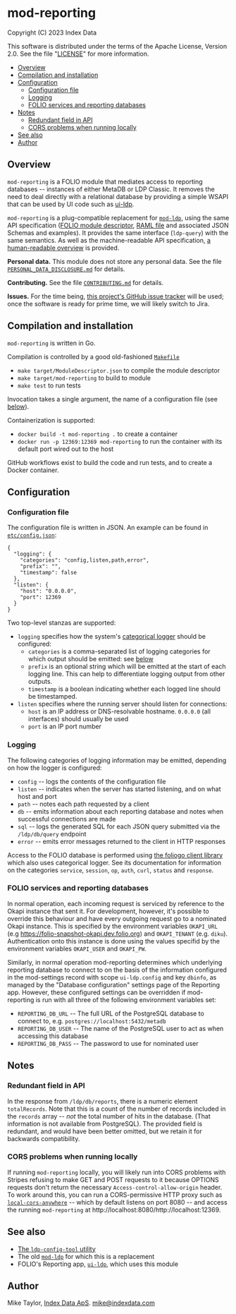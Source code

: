 # mod-reporting

Copyright (C) 2023 Index Data

This software is distributed under the terms of the Apache License, Version 2.0. See the file "[LICENSE](LICENSE)" for more information.

<!-- md2toc -l 2 README.md -->
* [Overview](#overview)
* [Compilation and installation](#compilation-and-installation)
* [Configuration](#configuration)
    * [Configuration file](#configuration-file)
    * [Logging](#logging)
    * [FOLIO services and reporting databases](#folio-services-and-reporting-databases)
* [Notes](#notes)
    * [Redundant field in API](#redundant-field-in-api)
    * [CORS problems when running locally](#cors-problems-when-running-locally)
* [See also](#see-also)
* [Author](#author)



## Overview

`mod-reporting` is a FOLIO module that mediates access to reporting databases -- instances of either MetaDB or LDP Classic. It removes the need to deal directly with a relational database by providing a simple WSAPI that can be used by UI code such as [ui-ldp](https://github.com/folio-org/ui-ldp).

`mod-reporting` is a plug-compatible replacement for [`mod-ldp`](https://github.com/folio-org/mod-ldp), using the same API specification ([FOLIO module descriptor](descriptors/ModuleDescriptor-template.json), [RAML file](ramls/ldp.raml) and associated JSON Schemas and examples). It provides the same interface (`ldp-query`) with the same semantics. As well as the machine-readable API specification, [a human-readable overview](ramls/overview.md) is provided.

**Personal data.**
This module does not store any personal data. See the file [`PERSONAL_DATA_DISCLOSURE.md`](PERSONAL_DATA_DISCLOSURE.md) for details.

**Contributing.**
See the file [`CONTRIBUTING.md`](CONTRIBUTING.md) for details.

**Issues.**
For the time being, [this project's GitHub issue tracker](https://github.com/indexdata/mod-reporting/issues) will be used; once the software is ready for prime time, we will likely switch to Jira.



## Compilation and installation

`mod-reporting` is written in Go.

Compilation is controlled by a good old-fashioned [`Makefile`](Makefile)
* `make target/ModuleDescriptor.json` to compile the module descriptor
* `make target/mod-reporting` to build to module
* `make test` to run tests

Invocation takes a single argument, the name of a configuration file (see [below](#configuration-file)).

Containerization is supported:
* `docker build -t mod-reporting .` to create a container
* `docker run -p 12369:12369 mod-reporting` to run the container with its default port wired out to the host

GitHub workflows exist to build the code and run tests, and to create a Docker container.



## Configuration

### Configuration file

The configuration file is written in JSON. An example can be found in [`etc/config.json`](etc/config.json):

```
{
  "logging": {
    "categories": "config,listen,path,error",
    "prefix": "",
    "timestamp": false
  },
  "listen": {
    "host": "0.0.0.0",
    "port": 12369
  }
}
```

Two top-level stanzas are supported:
* `logging` specifies how the system's [categorical logger](https://github.com/MikeTaylor/catlogger) should be configured:
  * `categories` is a comma-separated list of logging categories for which output should be emitted: see [below](#logging)
  * `prefix` is an optional string which will be emitted at the start of each logging line. This can help to differentiate logging output from other outputs.
  * `timestamp` is a boolean indicating whether each logged line should be timestamped.
* `listen` specifies where the running server should listen for connections:
  * `host` is an IP address or DNS-resolvable hostname. `0.0.0.0` (all interfaces) should usually be used
  * `port` is an IP port number


### Logging

The following categories of logging information may be emitted, depending on how the logger is configured:

* `config` -- logs the contents of the configuration file
* `listen` -- indicates when the server has started listening, and on what host and port
* `path` -- notes each path requested by a client
* `db` -- emits information about each reporting database and notes when successful connections are made
* `sql` -- logs the generated SQL for each JSON query submitted via the `/ldp/db/query` endpoint
* `error` -- emits error messages returned to the client in HTTP responses

Access to the FOLIO database is performed using [the foliogo client library](https://github.com/indexdata/foliogo) which also uses categorical logger. See its documentation for information on the categories `service`, `session`, `op`, `auth`, `curl`, `status` and `response`.


### FOLIO services and reporting databases

In normal operation, each incoming request is serviced by reference to the Okapi instance that sent it. For development, however, it's possible to override this behaviour and have every outgoing request go to a nominated Okapi instance. This is specified by the environment variables `OKAPI_URL` (e.g https://folio-snapshot-okapi.dev.folio.org) and `OKAPI_TENANT` (e.g. `diku`). Authentication onto this instance is done using the values specifid by the environment variables `OKAPI_USER` and `OKAPI_PW`.

Similarly, in normal operation mod-reporting determines which underlying reporting database to connect to on the basis of the information configured in the mod-settings record with scope `ui-ldp.config` and key `dbinfo`, as managed by the "Database configuration" settings page of the Reporting app. However, these configured settings can be overridden if mod-reporting is run with all three of the following environment variables set:

* `REPORTING_DB_URL` -- The full URL of the PostgreSQL database to connect to, e.g. `postgres://localhost:5432/metadb`
* `REPORTING_DB_USER` -- The name of the PostgreSQL user to act as when accessing this database
* `REPORTING_DB_PASS` -- The password to use for nominated user



## Notes


### Redundant field in API

In the response from `/ldp/db/reports`, there is a numeric element `totalRecords`. Note that this is a count of the number of records included in the `records` array -- _not_ the total number of hits in the database. (That information is not available from PostgreSQL). The provided field is redundant, and would have been better omitted, but we retain it for backwards compatibility.


### CORS problems when running locally

If running `mod-reporting` locally, you will likely run into CORS problems with Stripes refusing to make GET and POST requests to it because OPTIONS requests don't return the necessary `Access-control-allow-origin` header. To work around this, you can run a CORS-permissive HTTP proxy such as [`local-cors-anywhere`](https://github.com/dkaoster/local-cors-anywhere) -- which by default listens on port 8080 -- and access the running `mod-reporting` at http://localhost:8080/http://localhost:12369.



## See also

* [The `ldp-config-tool` utility](config-tool)
* The old [`mod-ldp`](https://github.com/folio-org/mod-ldp) for which this is a replacement
* FOLIO's Reporting app, [`ui-ldp`](https://github.com/folio-org/ui-ldp), which uses this module



## Author

Mike Taylor, [Index Data ApS](https://www.indexdata.com/).
mike@indexdata.com


